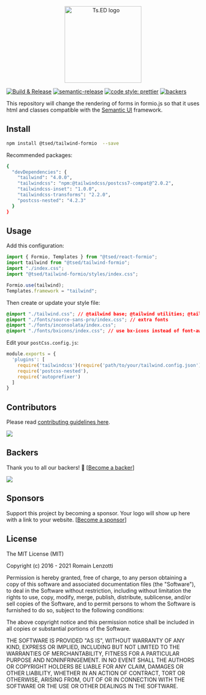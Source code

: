 <p style="text-align: center" align="center">
 <a href="https://tsed.io" target="_blank"><img src="https://tsed.io/tsed-og.png" width="200" alt="Ts.ED logo"/></a>
</p>

[![Build & Release](https://github.com/TypedProject/tsed/workflows/Build%20&%20Release/badge.svg)](https://github.com/TypedProject/tsed-formio/actions?query=workflow%3A%22Build+%26+Release%22)
[![semantic-release](https://img.shields.io/badge/%20%20%F0%9F%93%A6%F0%9F%9A%80-semantic--release-e10079.svg)](https://github.com/semantic-release/semantic-release)
[![code style: prettier](https://img.shields.io/badge/code_style-prettier-ff69b4.svg?style=flat-square)](https://github.com/prettier/prettier)
[![backers](https://opencollective.com/tsed/tiers/badge.svg)](https://opencollective.com/tsed)


This repository will change the rendering of forms in formio.js so that it uses html and classes compatible with the [Semantic UI](https://semantic-ui.com/) framework.

## Install

```bash
npm install @tsed/tailwind-formio  --save
```
Recommended packages:
```bash
{
  "devDependencies": {
    "tailwind": "4.0.0",
    "tailwindcss": "npm:@tailwindcss/postcss7-compat@^2.0.2",
    "tailwindcss-inset": "1.0.0",
    "tailwindcss-transforms": "2.2.0",
    "postcss-nested": "4.2.3"
  }
}
```

## Usage

Add this configuration:
```javascript
import { Formio, Templates } from "@tsed/react-formio";
import tailwind from "@tsed/tailwind-formio";
import "./index.css";
import "@tsed/tailwind-formio/styles/index.css";

Formio.use(tailwind);
Templates.framework = "tailwind";
```

Then create or update your style file:

```css
@import "./tailwind.css"; // @tailwind base; @tailwind utilities; @tailwind components;
@import "./fonts/source-sans-pro/index.css"; // extra fonts
@import "./fonts/inconsolata/index.css";
@import "./fonts/bxicons/index.css"; // use bx-icons instead of font-awesome
```

Edit your `postCss.config.js`:

```js
module.exports = {
  'plugins': [
    require('tailwindcss')(require('path/to/your/tailwind.config.json')),
    require('postcss-nested'),
    require('autoprefixer')
  ]
}
```

## Contributors
Please read [contributing guidelines here](./CONTRIBUTING.md).

<a href="https://github.com/TypedProject/tsed/graphs/contributors"><img src="https://opencollective.com/tsed/contributors.svg?width=890" /></a>


## Backers

Thank you to all our backers! 🙏 [[Become a backer](https://opencollective.com/tsed#backer)]

<a href="https://opencollective.com/tsed#backers" target="_blank"><img src="https://opencollective.com/tsed/tiers/backer.svg?width=890"></a>


## Sponsors

Support this project by becoming a sponsor. Your logo will show up here with a link to your website. [[Become a sponsor](https://opencollective.com/tsed#sponsor)]

## License

The MIT License (MIT)

Copyright (c) 2016 - 2021 Romain Lenzotti

Permission is hereby granted, free of charge, to any person obtaining a copy of this software and associated documentation files (the "Software"), to deal in the Software without restriction, including without limitation the rights to use, copy, modify, merge, publish, distribute, sublicense, and/or sell copies of the Software, and to permit persons to whom the Software is furnished to do so, subject to the following conditions:

The above copyright notice and this permission notice shall be included in all copies or substantial portions of the Software.

THE SOFTWARE IS PROVIDED "AS IS", WITHOUT WARRANTY OF ANY KIND, EXPRESS OR IMPLIED, INCLUDING BUT NOT LIMITED TO THE WARRANTIES OF MERCHANTABILITY, FITNESS FOR A PARTICULAR PURPOSE AND NONINFRINGEMENT. IN NO EVENT SHALL THE AUTHORS OR COPYRIGHT HOLDERS BE LIABLE FOR ANY CLAIM, DAMAGES OR OTHER LIABILITY, WHETHER IN AN ACTION OF CONTRACT, TORT OR OTHERWISE, ARISING FROM, OUT OF OR IN CONNECTION WITH THE SOFTWARE OR THE USE OR OTHER DEALINGS IN THE SOFTWARE.

[travis]: https://travis-ci.org/

